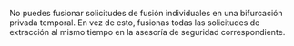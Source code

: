 No puedes fusionar solicitudes de fusión individuales en una bifurcación privada temporal. En vez de esto, fusionas todas las solicitudes de extracción al mismo tiempo en la asesoría de seguridad correspondiente.
